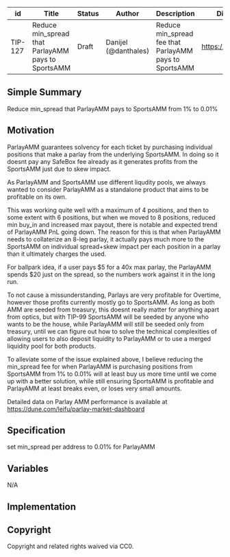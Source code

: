 | id | Title | Status | Author | Description | Discussions to | Created |
| ----------- | ----------- | ----------- | ----------- | ----------- | ----------- | ----------- |
| TIP-127 | Reduce min_spread that ParlayAMM pays to SportsAMM | Draft | Danijel (@danthales) | Reduce min_spread fee that ParlayAMM pays to SportsAMM | https://discord.gg/thales | 2023-2-17

## Simple Summary

Reduce min_spread that ParlayAMM pays to SportsAMM from 1% to 0.01%

## Motivation

ParlayAMM guarantees solvency for each ticket by purchasing individual positions that make a parlay from the underlying SportsAMM. In doing so it doesnt pay any SafeBox fee already as it generates profits from the SportsAMM just due to skew impact. 

As ParlayAMM and SportsAMM use different liqudity pools, we always wanted to consider ParlayAMM as a standalone product that aims to be profitable on its own.  

This was working quite well with a maximum of 4 positions, and then to some extent with 6 positions, but when we moved to 8 positions, reduced min buy_in and increased max payout, there is notable and expected trend of ParlayAMM PnL going down. 
The reason for this is that when ParlayAMM needs to collaterize an 8-leg parlay, it actually pays much more to the SportsAMM on individual spread+skew impact per each position in a parlay than it ultimately charges the used.  

For ballpark idea, if a user pays $5 for a 40x max parlay, the ParlayAMM spends $20 just on the spread, so the numbers work against it in the long run.  

To not cause a missunderstanding, Parlays are very profitable for Overtime, however those profits currently mostly go to SportsAMM. As long as both AMM are seeded from treasury, this doesnt really matter for anything apart from optics, but with TIP-99 SportsAMM will be seeded by anyone who wants to be the house, while ParlayAMM will still be seeded only from treasury, until we can figure out how to solve the technical complexities of allowing users to also deposit liquidity to ParlayAMM or to use a merged liquidity pool for both products.  

To alleviate some of the issue explained above, I believe reducing the min_spread fee for when ParlayAMM is purchasing positions from SportsAMM from 1% to 0.01% will at least buy us more time until we come up with a better solution, while still ensuring SportsAMM is profitable and ParlayAMM at least breaks even, or loses very small amounts.
 
Detailed data on Parlay AMM performance is available at https://dune.com/leifu/parlay-market-dashboard

## Specification

set min_spread per address to 0.01% for ParlayAMM

## Variables

N/A

## Implementation


## Copyright
Copyright and related rights waived via CC0. 
